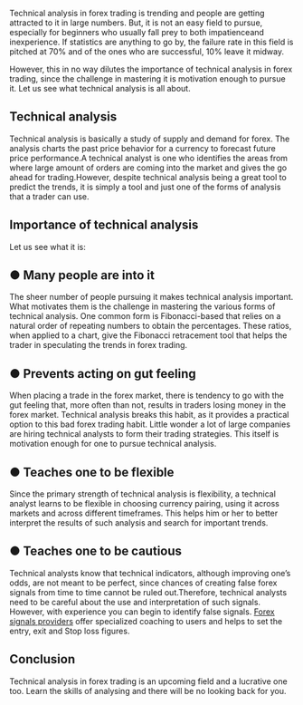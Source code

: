 Technical analysis in forex trading is trending and people are getting attracted to it in large numbers. But, it is not an easy field to pursue, especially for beginners who usually fall prey to both impatienceand inexperience. If statistics are anything to go by, the failure rate in this field is pitched at 70% and of the ones who are successful, 10% leave it midway. 

However, this in no way dilutes the importance of technical analysis in forex trading, since the challenge in mastering it is motivation enough to pursue it. Let us see what technical analysis is all about. 

## Technical analysis 

Technical analysis is basically a study of supply and demand for forex. The analysis charts the past price behavior for a currency to forecast future price performance.A technical analyst is one who identifies the areas from where large amount of orders are coming into the market and gives the go ahead for trading.However, despite technical analysis being a great tool to predict the trends, it is simply a tool and just one of the forms of analysis that a trader can use.

## Importance of technical analysis

Let us see what it is: 

## ●	Many people are into it
The sheer number of people pursuing it makes technical analysis important. What motivates them is the challenge in mastering the various forms of technical analysis. One common form is Fibonacci-based that relies on a natural order of repeating numbers to obtain the percentages. These ratios, when applied to a chart, give the Fibonacci retracement tool that helps the trader in speculating the trends in forex trading. 

## ●	Prevents acting on gut feeling
When placing a trade in the forex market, there is tendency to go with the gut feeling that, more often than not, results in traders losing money in the forex market. Technical analysis breaks this habit, as it provides a practical option to this bad forex trading habit. Little wonder a lot of large companies are hiring technical analysts to form their trading strategies. This itself is motivation enough for one to pursue technical analysis. 

## ●	Teaches one to be flexible 
Since the primary strength of technical analysis is flexibility, a technical analyst learns to be flexible in choosing currency pairing, using it across markets and across different timeframes. This helps him or her to better interpret the results of such analysis and search for important trends. 

## ●	Teaches one to be cautious
Technical analysts know that technical indicators, although improving one’s odds, are not meant to be perfect, since chances of creating false forex signals from time to time cannot be ruled out.Therefore, technical analysts need to be careful about the use and interpretation of such signals. However, with experience you can begin to identify false signals. [Forex signals providers](https://capitalpropertiesfx.com/) offer specialized coaching to users and helps to set the entry, exit and Stop loss figures.

## Conclusion 

Technical analysis in forex trading is an upcoming field and a lucrative one too. Learn the skills of analysing and there will be no looking back for you. 
